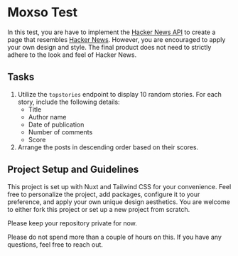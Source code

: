 # Moxso Test

In this test, you are have to implement the [Hacker News API](https://github.com/HackerNews/API) to create a page that resembles [Hacker News](https://news.ycombinator.com/news). However, you are encouraged to apply your own design and style. The final product does not need to strictly adhere to the look and feel of Hacker News.

## Tasks

1. Utilize the `topstories` endpoint to display 10 random stories. For each story, include the following details:
   - Title
   - Author name
   - Date of publication
   - Number of comments
   - Score
2. Arrange the posts in descending order based on their scores.

## Project Setup and Guidelines

This project is set up with Nuxt and Tailwind CSS for your convenience. Feel free to personalize the project, add packages, configure it to your preference, and apply your own unique design aesthetics.
You are welcome to either fork this project or set up a new project from scratch.

Please keep your repository private for now.

Please do not spend more than a couple of hours on this. If you have any questions, feel free to reach out.
